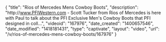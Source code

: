 {
    "title": "Rios of Mercedes Mens Cowboy Boots",
    "description": "http:\/\/www.PFIWestern.com - Scott Tucker from Rios of Mercedes is here with Paul to talk about the PFI Exclusive Men's Cowboy Boots that PFI designed in coll...",
    "videoid": "167976",
    "date_created": "1400657546",
    "date_modified": "1418181431",
    "type": "captivate",
    "layout": "video",
    "url": "\/v\/rios-of-mercedes-mens-cowboy-boots\/167976"
}